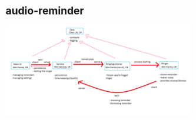 # audio-reminder
![Project diagram](https://github.com/dupop/audio-reminder/blob/master/Project%20component%20diagram.png)
